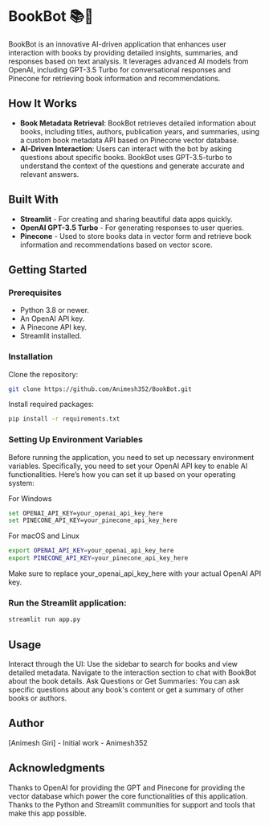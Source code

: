 # BookBot 📚🤖
BookBot is an innovative AI-driven application that enhances user interaction with books by providing detailed insights, summaries, and responses based on text analysis. It leverages advanced AI models from OpenAI, including GPT-3.5 Turbo for conversational responses and Pinecone for retrieving book information and recommendations.

## How It Works

- **Book Metadata Retrieval**: BookBot retrieves detailed information about books, including titles, authors, publication years, and summaries, using a custom book metadata API based on Pinecone vector database.
- **AI-Driven Interaction**: Users can interact with the bot by asking questions about specific books. BookBot uses GPT-3.5-turbo to understand the context of the questions and generate accurate and relevant answers.

## Built With

- **Streamlit** - For creating and sharing beautiful data apps quickly.
- **OpenAI GPT-3.5 Turbo** - For generating responses to user queries.
- **Pinecone** - Used to store books data in vector form and retrieve book information and recommendations based on vector score.

## Getting Started

### Prerequisites

- Python 3.8 or newer.
- An OpenAI API key.
- A Pinecone API key.
- Streamlit installed.

### Installation

Clone the repository:

```bash
git clone https://github.com/Animesh352/BookBot.git
```

Install required packages:

```bash
pip install -r requirements.txt
```

### Setting Up Environment Variables

Before running the application, you need to set up necessary environment variables. Specifically, you need to set your OpenAI API key to enable AI functionalities. Here’s how you can set it up based on your operating system:

For Windows
```bash
set OPENAI_API_KEY=your_openai_api_key_here
set PINECONE_API_KEY=your_pinecone_api_key_here
```

For macOS and Linux
```bash
export OPENAI_API_KEY=your_openai_api_key_here
export PINECONE_API_KEY=your_pinecone_api_key_here
```

Make sure to replace your_openai_api_key_here with your actual OpenAI API key.


### Run the Streamlit application:

```bash
streamlit run app.py
```

## Usage
Interact through the UI: Use the sidebar to search for books and view detailed metadata. Navigate to the interaction section to chat with BookBot about the book details.
Ask Questions or Get Summaries: You can ask specific questions about any book's content or get a summary of other books or authors.


## Author
[Animesh Giri] - Initial work - Animesh352

## Acknowledgments
Thanks to OpenAI for providing the GPT and Pinecone for providing the vector database which power the core functionalities of this application.
Thanks to the Python and Streamlit communities for support and tools that make this app possible.

